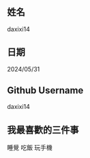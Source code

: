 姓名
----
daxixi14

日期
----
2024/05/31

Github Username
---------------
daxixi14

我最喜歡的三件事
---------------
睡覺 吃飯 玩手機